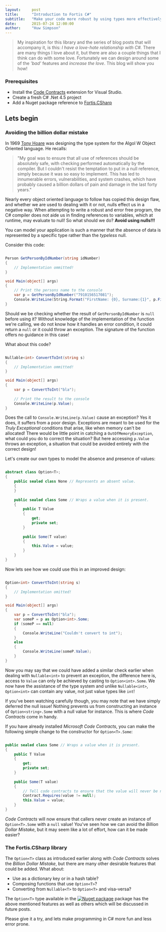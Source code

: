 ```yaml
---
layout:     post
title:      "Introduction to Fortis C#"
subtitle:   "Make your code more robust by using types more effectively"
date:       2015-07-24 12:00:00
author:     "Huw Simpson"
---
```


> My inspiration for this library and the series of blog posts that will accompany it, is this: *I have a love-hate relationship with C#.* There are many things I love about it, but there are also a couple things that I think can do with some love. Fortunately we can design around some of the *'bad'* features and *increase the love*. This blog will show you how!

### Prerequisites
* Install the [Code Contracts](https://visualstudiogallery.msdn.microsoft.com/1ec7db13-3363-46c9-851f-1ce455f66970) extension for Visual Studio.
* Create a fresh C# .Net 4.5 project
* Add a Nuget package reference to [Fortis.CSharp](https://www.nuget.org/packages/Fortis.CSharp)

## Lets begin

### Avoiding the billion dollar mistake
In 1969 [Tony Hoare](https://en.wikipedia.org/wiki/Tony_Hoare) was designing the type system for the Algol W Object Oriented language. He recalls: 
> "My goal was to ensure that all use of references should be absolutely safe, with checking performed automatically by the compiler. But I couldn't resist the temptation to put in a null reference, simply because it was so easy to implement. This has led to innumerable errors, vulnerabilities, and system crashes, which have probably caused a billion dollars of pain and damage in the last forty years."

Nearly every object oriented language to follow has copied this design flaw, and whether we are used to dealing with it or not, nulls effect us in a negative way. When attempting to write a robust and error free program, the C# compiler does not aide us in finding references to variables, which at runtime, may evaluate to null! So what should we do? __Avoid using nulls!!!__

You can model your application is such a manner that the absence of data is represented by a specific type rather than the *typeless* null.

Consider this code:

```csharp

Person GetPersonByIdNumber(string idNumber)
{
    // Implementation ommitted!
}

void Main(object[] args)
{
    // Print the persons name to the console
    var p = GetPersonByIdNumber("7910156517081");
    Console.WriteLine(String.Format("FirstName: {0}, Surname:{1}", p.FirstName, p.Surname);
}
```

Should we be checking whether the result of `GetPersonByIdNumber` is `null` before using it? Without knowledge of the implementation of the function we're calling, we do not know how it handles an error condition, it could return a `null` or it could throw an exception. The signature of the function offers no guidance in this case!

What about this code?

```csharp

Nullable<int> ConvertToInt(string s)
{
	// Implementation ommitted!
}

void Main(object[] args)
{
    var p = ConvertToInt("bla");
    
    // Print the result to the console
    Console.WriteLine(p.Value);
}
```

Does the call to `Console.WriteLine(p.Value)` cause an exception? Yes it does, it suffers from a poor design. Exceptions are meant to be used for the *Truly Exceptional* conditions that arise, like when memory can't be allocated! There would be little point in catching a `OutOfMemoryException`, what could you do to correct the situation? But here accessing `p.Value` throws an exception, a situation that could be avoided entirely with the correct design!

Let's create our own types to model the absence and presence of values:

```csharp

abstract class Option<T>;
{
	public sealed class None // Represents an absent value.
    {
    }
    
    public sealed class Some // Wraps a value when it is present.
    {
    	public T Value
        {
        	get;
            private set;
        }
        
        public Some(T value)
        {
        	this.Value = value;
        }
    }
}
```

Now lets see how we could use this in an improved design:

```csharp

Option<int> ConvertToInt(string s)
{
	// Implementation omitted!
}

void Main(object[] args)
{
    var p = ConvertToInt("bla");
  	var someP = p as Option<int>.Some;
    if (someP == null)
    {
    	Console.WriteLine("Couldn't convert to int");
    }
    else 
    {
    	Console.WriteLine(someP.Value);
    }
}
```

Now you may say that we could have added a similar check earlier when dealing with `Nullable<int>` to prevent an exception, the difference here is, access to `Value` can only be achieved by casting to `Option<int>.Some`. We now have the assistance of the type system and unlike `Nullable<int>`, `Option<int>` can contain any value, not just value types like `int`!

If you've been watching carefully though, you may note that we have simply deferred the null issue! Nothing prevents us from constructing an instance of `Option<string>.Some` with a null value for instance. This is where *Code Contracts* come in handy.

If you have already installed *Microsoft Code Contracts*, you can make the following simple change to the constructor for `Option<T>.Some`:

```csharp

public sealed class Some // Wraps a value when it is present.
{
	public T Value
    {
    	get;
        private set;
    }
        
    public Some(T value)
    {
      	// Tell code contracts to ensure that the value will never be null!
       	Contract.Requires(value != null); 
       	this.Value = value;
    }
}
```

*Code Contracts* will now ensure that callers never create an instance of `Option<T>.Some` with a `null` value! You've seen how we can avoid the *Billion Dollar Mistake*, but it may seem like a lot of effort, how can it be made easier?

### The Fortis.CSharp library
The `Option<T>` class as introduced earlier along with *Code Contracts* solves the *Billion Dollar Mistake*, but there are many other desirable features that could be added. What about:
* Use as a dictionary key or in a hash table?
* Composing functions that use `Option<T>`?
* Converting from `Nullable<T>` to `Option<T>` and visa-versa?

The `Option<T>` type available in the [![Nuget package](https://img.shields.io/badge/nuget-Fortis%20C%23-blue.svg)](https://www.nuget.org/packages/Fortis.CSharp) package has the above mentioned features as well as others which will be discussed in future posts.

Please give it a try, and lets make programming in C# more fun and less error prone.


